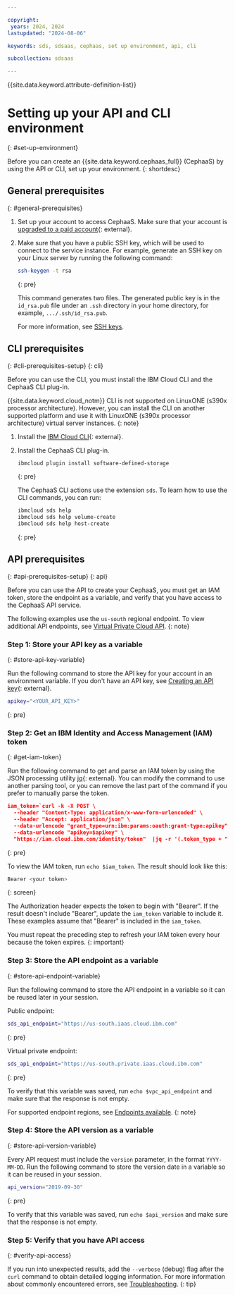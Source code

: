 ```yaml
---

copyright:
 years: 2024, 2024
lastupdated: "2024-08-06"

keywords: sds, sdsaas, cephaas, set up environment, api, cli

subcollection: sdsaas

---
```


{{site.data.keyword.attribute-definition-list}}

# Setting up your API and CLI environment
{: #set-up-environment}

Before you can create an {{site.data.keyword.cephaas_full}} (CephaaS) by using the API or CLI, set up your environment.
{: shortdesc}

## General prerequisites
{: #general-prerequisites}

1. Set up your account to access CephaaS. Make sure that your account is [upgraded to a paid account](/docs/account?topic=account-accountfaqs#changeacct){: external}.
2. Make sure that you have a public SSH key, which will be used to connect to the service instance. For example, generate an SSH key on your Linux server by running the following command:

    ```sh
    ssh-keygen -t rsa
    ```
    {: pre}

   This command generates two files. The generated public key is in the `id_rsa.pub` file under an ``.ssh`` directory in your home directory, for example, ``.../.ssh/id_rsa.pub``.

   For more information, see [SSH keys](/docs/sdsaas?topic=sdsaas-ssh-keys).

## CLI prerequisites
{: #cli-prerequisites-setup}
{: cli}

Before you can use the CLI, you must install the IBM Cloud CLI and the CephaaS CLI plug-in.

{{site.data.keyword.cloud_notm}} CLI is not supported on LinuxONE (s390x processor architecture). However, you can install the CLI on another supported platform and use it with LinuxONE (s390x processor architecture) virtual server instances.
{: note}

1. Install the [IBM Cloud CLI](/docs/cli?topic=cli-getting-started){: external}.
1. Install the CephaaS CLI plug-in.

   ```sh
   ibmcloud plugin install software-defined-storage
   ```
   {: pre}

   The CephaaS CLI actions use the extension `sds`. To learn how to use the CLI commands, you can run:

   ```sh
   ibmcloud sds help
   ibmcloud sds help volume-create
   ibmcloud sds help host-create
   ```
   {: pre}




## API prerequisites
{: #api-prerequisites-setup}
{: api}

Before you can use the API to create your CephaaS, you must get an IAM token, store the endpoint as a variable, and verify that you have access to the CephaaS API service.

The following examples use the `us-south` regional endpoint. To view additional API endpoints, see [Virtual Private Cloud API](/apidocs/vpc/latest#endpoint-url).
{: note}

### Step 1: Store your API key as a variable
{: #store-api-key-variable}

Run the following command to store the API key for your account in an environment variable. If you don't have an API key, see [Creating an API key](/docs/account?topic=account-userapikey&interface=ui#create_user_key){: external}.

```bash
apikey="<YOUR_API_KEY>"
```
{: pre}

### Step 2: Get an IBM Identity and Access Management (IAM) token
{: #get-iam-token}

Run the following command to get and parse an IAM token by using the JSON processing utility [jq](https://stedolan.github.io/jq/){: external}. You can modify the command to use another parsing tool, or you can remove the last part of the command if you prefer to manually parse the token.

```json
iam_token=`curl -k -X POST \
  --header "Content-Type: application/x-www-form-urlencoded" \
  --header "Accept: application/json" \
  --data-urlencode "grant_type=urn:ibm:params:oauth:grant-type:apikey" \
  --data-urlencode "apikey=$apikey" \
  "https://iam.cloud.ibm.com/identity/token"  |jq -r '(.token_type + " " + .access_token)'`
```
{: pre}

To view the IAM token, run ``echo $iam_token``. The result should look like this:

```sh
Bearer <your token>
```
{: screen}

The Authorization header expects the token to begin with "Bearer". If the result doesn't include "Bearer", update the `iam_token` variable to include it. These examples assume that "Bearer" is included in the `iam_token`.

You must repeat the preceding step to refresh your IAM token every hour because the token expires.
{: important}

### Step 3: Store the API endpoint as a variable
{: #store-api-endpoint-variable}

Run the following command to store the API endpoint in a variable so it can be reused later in your session.

Public endpoint:

```sh
sds_api_endpoint="https://us-south.iaas.cloud.ibm.com"
 ```
{: pre}

Virtual private endpoint:

```sh
sds_api_endpoint="https://us-south.private.iaas.cloud.ibm.com"
```
{: pre}

To verify that this variable was saved, run ``echo $vpc_api_endpoint`` and make sure that the response is not empty.

For supported endpoint regions, see [Endpoints available](/docs/sdsaas?topic=sds-service-endpoints).
{: note}

### Step 4: Store the API version as a variable
{: #store-api-version-variable}


Every API request must include the `version` parameter, in the format `YYYY-MM-DD`. Run the following command to store the version date in a variable so it can be reused in your session.



```sh
api_version="2019-09-30"
 ```
{: pre}

To verify that this variable was saved, run ``echo $api_version`` and make sure that the response is not empty.

### Step 5: Verify that you have API access
{: #verify-api-access}

If you run into unexpected results, add the `--verbose` (debug) flag after the `curl` command to obtain detailed logging information. For more information about commonly encountered errors, see [Troubleshooting](/docs/sdsaas?topic=sds-troubleshooting-storage).
{: tip}


